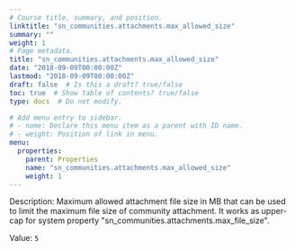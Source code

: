 ```yaml
---
# Course title, summary, and position.
linktitle: "sn_communities.attachments.max_allowed_size"
summary: ""
weight: 1
# Page metadata.
title: "sn_communities.attachments.max_allowed_size"
date: "2018-09-09T00:00:00Z"
lastmod: "2018-09-09T00:00:00Z"
draft: false  # Is this a draft? true/false
toc: true  # Show table of contents? true/false
type: docs  # Do not modify.

# Add menu entry to sidebar.
# - name: Declare this menu item as a parent with ID name.
# - weight: Position of link in menu.
menu:
  properties:
    parent: Properties
    name: "sn_communities.attachments.max_allowed_size"
    weight: 1
---
```


Description: Maximum allowed attachment file size in MB that can be used to limit the maximum file size of community attachment.
It works as upper-cap for system property "sn_communities.attachments.max_file_size".


Value: `5`